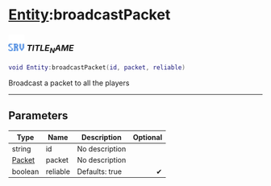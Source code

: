 # [Entity](../entity/README.md):broadcastPacket

### <img src="../../.gitbook/assets/server.png" width="32" height="32" /> $TITLE_NAME$

```lua
void Entity:broadcastPacket(id, packet, reliable)
```

Broadcast a packet to all the players<br>

-----------------
## Parameters

| Type   | Name | Description | Optional |
| ------ | ---- | ----------- | -------: |
| string | id | No description |  |
| [Packet](../packet/README.md) | packet | No description |  |
| boolean | reliable | Defaults: true | ✔ |

